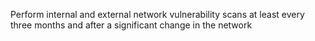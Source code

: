 Perform internal and external network vulnerability scans at least every three months and after a significant change in the network
